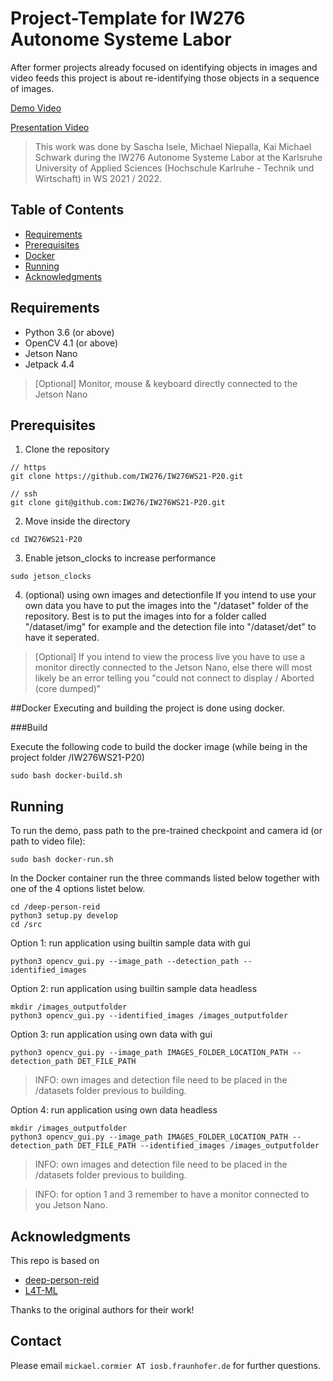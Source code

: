 # Project-Template for IW276 Autonome Systeme Labor

After former projects already focused on identifying objects in images and video feeds this project is about re-identifying those objects in a sequence of images.

<p align="center">
  
  [Demo Video](https://github.com/IW276/IW276WS21-P20/blob/master/resources/2022-01-13%2019-16-16.mkv)
  
  [Presentation Video](https://github.com/IW276/IW276WS21-P20/blob/master/resources/AutonomeSystemeLabor_IW276WS21P20video.mp4)
</p>

> This work was done by Sascha Isele, Michael Niepalla, Kai Michael Schwark during the IW276 Autonome Systeme Labor at the Karlsruhe University of Applied Sciences (Hochschule Karlruhe - Technik und Wirtschaft) in WS 2021 / 2022. 

## Table of Contents

* [Requirements](#requirements)
* [Prerequisites](#prerequisites)
* [Docker](#Docker)
* [Running](#running)
* [Acknowledgments](#acknowledgments)

## Requirements
* Python 3.6 (or above)
* OpenCV 4.1 (or above)
* Jetson Nano
* Jetpack 4.4
> [Optional] Monitor, mouse & keyboard directly connected to the Jetson Nano

## Prerequisites
1. Clone the repository
```
// https
git clone https://github.com/IW276/IW276WS21-P20.git

// ssh
git clone git@github.com:IW276/IW276WS21-P20.git
```

2. Move inside the directory
```
cd IW276WS21-P20
```

3. Enable jetson_clocks to increase performance
```
sudo jetson_clocks
```

4. (optional) using own images and detectionfile
If you intend to use your own data you have to put the images into the "/dataset" folder of the repository.
Best is to put the images into for a folder called "/dataset/img" for example and the detection file into "/dataset/det" to have it seperated.

> [Optional] If you intend to view the process live you have to use a monitor directly connected to the Jetson Nano, else there will most likely be an error telling you "could not connect to display / Aborted (core dumped)"

##Docker
Executing and building the project is done using docker.

###Build

Execute the following code to build the docker image (while being in the project folder /IW276WS21-P20)

```
sudo bash docker-build.sh
```

## Running

To run the demo, pass path to the pre-trained checkpoint and camera id (or path to video file):
```
sudo bash docker-run.sh
```

In the Docker container run the three commands listed below together with one of the 4 options listet below.

```
cd /deep-person-reid
python3 setup.py develop
cd /src
```
Option 1: run application using builtin sample data with gui
```
python3 opencv_gui.py --image_path --detection_path --identified_images
```
Option 2: run application using builtin sample data headless
```
mkdir /images_outputfolder
python3 opencv_gui.py --identified_images /images_outputfolder
```
Option 3: run application using own data with gui
```
python3 opencv_gui.py --image_path IMAGES_FOLDER_LOCATION_PATH --detection_path DET_FILE_PATH
```
> INFO: own images and detection file need to be placed in the /datasets folder previous to building.

Option 4: run application using own data headless
```
mkdir /images_outputfolder
python3 opencv_gui.py --image_path IMAGES_FOLDER_LOCATION_PATH --detection_path DET_FILE_PATH --identified_images /images_outputfolder
```
> INFO: own images and detection file need to be placed in the /datasets folder previous to building.


> INFO: for option 1 and 3 remember to have a monitor connected to you Jetson Nano.

## Acknowledgments

This repo is based on
  - [deep-person-reid](https://github.com/KaiyangZhou/deep-person-reid)
  - [L4T-ML](https://ngc.nvidia.com/catalog/containers/nvidia:l4t-ml)

Thanks to the original authors for their work!

## Contact
Please email `mickael.cormier AT iosb.fraunhofer.de` for further questions.
